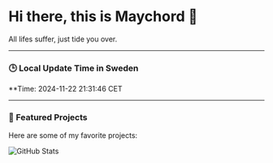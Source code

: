 # Hi there, this is Maychord 👋

All lifes suffer, just tide you over.

---

### 🕒 Local Update Time in Sweden
**Time: 2024-11-22 21:31:46 CET

---

### 🌟 Featured Projects
Here are some of my favorite projects:

![GitHub Stats](https://github-readme-stats.vercel.app/api?username=Maychord&show_icons=true&theme=radical)
